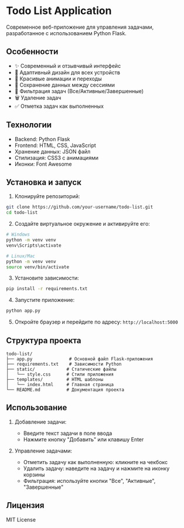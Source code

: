 # Todo List Application

Современное веб-приложение для управления задачами, разработанное с использованием Python Flask.

## Особенности

- ✨ Современный и отзывчивый интерфейс
- 📱 Адаптивный дизайн для всех устройств
- 🎨 Красивые анимации и переходы
- 💾 Сохранение данных между сессиями
- 🔄 Фильтрация задач (Все/Активные/Завершенные)
- 🗑️ Удаление задач
- ✅ Отметка задач как выполненных

## Технологии

- Backend: Python Flask
- Frontend: HTML, CSS, JavaScript
- Хранение данных: JSON файл
- Стилизация: CSS3 с анимациями
- Иконки: Font Awesome

## Установка и запуск

1. Клонируйте репозиторий:
```bash
git clone https://github.com/your-username/todo-list.git
cd todo-list
```

2. Создайте виртуальное окружение и активируйте его:
```bash
# Windows
python -m venv venv
venv\Scripts\activate

# Linux/Mac
python -m venv venv
source venv/bin/activate
```

3. Установите зависимости:
```bash
pip install -r requirements.txt
```

4. Запустите приложение:
```bash
python app.py
```

5. Откройте браузер и перейдите по адресу: `http://localhost:5000`

## Структура проекта

```
todo-list/
├── app.py              # Основной файл Flask-приложения
├── requirements.txt    # Зависимости Python
├── static/            # Статические файлы
│   └── style.css      # Стили приложения
├── templates/         # HTML шаблоны
│   └── index.html     # Главная страница
└── README.md          # Документация проекта
```

## Использование

1. Добавление задачи:
   - Введите текст задачи в поле ввода
   - Нажмите кнопку "Добавить" или клавишу Enter

2. Управление задачами:
   - Отметить задачу как выполненную: кликните на чекбокс
   - Удалить задачу: наведите на задачу и нажмите на иконку корзины
   - Фильтрация: используйте кнопки "Все", "Активные", "Завершенные"

## Лицензия

MIT License 